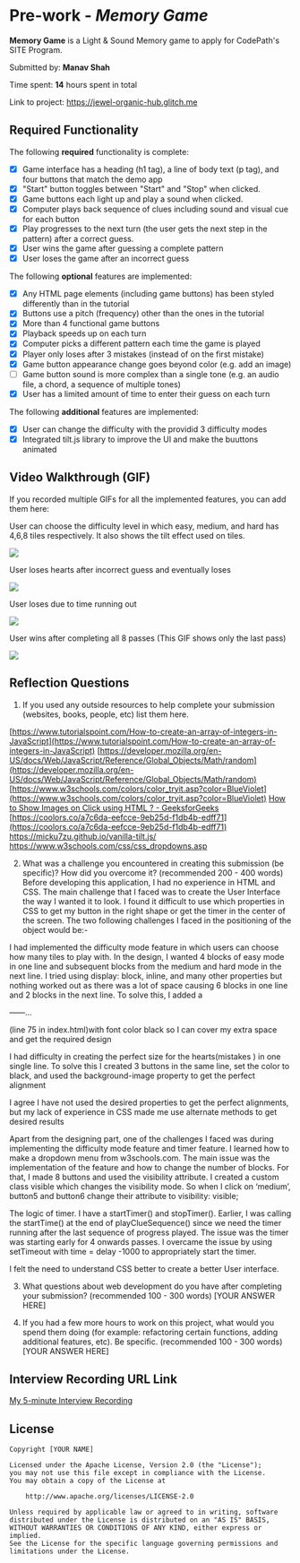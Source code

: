 # Pre-work - *Memory Game*

**Memory Game** is a Light & Sound Memory game to apply for CodePath's SITE Program. 

Submitted by: **Manav Shah**

Time spent: **14** hours spent in total

Link to project: https://jewel-organic-hub.glitch.me

## Required Functionality

The following **required** functionality is complete:

* [X] Game interface has a heading (h1 tag), a line of body text (p tag), and four buttons that match the demo app
* [X] "Start" button toggles between "Start" and "Stop" when clicked. 
* [X] Game buttons each light up and play a sound when clicked. 
* [X] Computer plays back sequence of clues including sound and visual cue for each button
* [X] Play progresses to the next turn (the user gets the next step in the pattern) after a correct guess. 
* [X] User wins the game after guessing a complete pattern
* [X] User loses the game after an incorrect guess

The following **optional** features are implemented:

* [X] Any HTML page elements (including game buttons) has been styled differently than in the tutorial
* [X] Buttons use a pitch (frequency) other than the ones in the tutorial
* [X] More than 4 functional game buttons
* [X] Playback speeds up on each turn
* [X] Computer picks a different pattern each time the game is played
* [X] Player only loses after 3 mistakes (instead of on the first mistake)
* [X] Game button appearance change goes beyond color (e.g. add an image)
* [ ] Game button sound is more complex than a single tone (e.g. an audio file, a chord, a sequence of multiple tones)
* [X] User has a limited amount of time to enter their guess on each turn

The following **additional** features are implemented:

- [X] User can change the difficulty with the providid 3 difficulty modes
- [X] Integrated tilt.js library to improve the UI and make the buuttons animated

## Video Walkthrough (GIF)

If you recorded multiple GIFs for all the implemented features, you can add them here:

User can choose the difficulty level in which easy, medium, and hard has 4,6,8 tiles respectively. It also shows the tilt effect used on tiles.

<img src='https://media.giphy.com/media/jinPLeqAGq93aOdDqE/giphy.gif' width='' />

User loses hearts after incorrect guess and eventually loses

<img src='https://media.giphy.com/media/iCwSaBOv2Vs9MauC7S/giphy.gif' width='' />

User loses due to time running out

<img src='https://media.giphy.com/media/W2r0eF1XaH5re21WSD/giphy.gif' width='' />

User wins after completing all 8 passes (This GIF shows only the last pass)

<img src='https://media.giphy.com/media/HGyFTxVqmxXvQcNM6A/giphy.gif' width='' />

## Reflection Questions
1. If you used any outside resources to help complete your submission (websites, books, people, etc) list them here. 

[https://www.tutorialspoint.com/How-to-create-an-array-of-integers-in-JavaScript](https://www.tutorialspoint.com/How-to-create-an-array-of-integers-in-JavaScript)
[https://developer.mozilla.org/en-US/docs/Web/JavaScript/Reference/Global_Objects/Math/random](https://developer.mozilla.org/en-US/docs/Web/JavaScript/Reference/Global_Objects/Math/random)
[https://www.w3schools.com/colors/color_tryit.asp?color=BlueViolet](https://www.w3schools.com/colors/color_tryit.asp?color=BlueViolet)
[How to Show Images on Click using HTML ? - GeeksforGeeks](https://www.geeksforgeeks.org/how-to-show-images-on-click-using-html/)
[https://coolors.co/a7c6da-eefcce-9eb25d-f1db4b-edff71](https://coolors.co/a7c6da-eefcce-9eb25d-f1db4b-edff71)
https://micku7zu.github.io/vanilla-tilt.js/
https://www.w3schools.com/css/css_dropdowns.asp

2. What was a challenge you encountered in creating this submission (be specific)? How did you overcome it? (recommended 200 - 400 words) 
Before developing this application, I had no experience in HTML and CSS. The main challenge that I faced was to create the User Interface the way I wanted it to look. I found it difficult to use which properties in CSS to get my button in the right shape or get the timer in the center of the screen. The two following challenges I faced in the positioning of the object would be:-

I had implemented the difficulty mode feature in which users can choose how many tiles to play with. In the design, I wanted 4 blocks of easy mode in one line and subsequent blocks from the medium and hard mode in the next line. I tried using display: block, inline, and many other properties but nothing worked out as there was a lot of space causing 6 blocks in one line and 2 blocks in the next line. To solve this, I added a <p>——…</p> (line 75 in index.html)with font color black so I can cover my extra space and get the required design

I had difficulty in creating the perfect size for the hearts(mistakes ) in one single line. To solve this I created 3 buttons in the same line, set the color to black, and used the background-image property to get the perfect alignment

I agree I have not used the desired properties to get the perfect alignments, but my lack of experience in CSS made me use alternate methods to get desired results

Apart from the designing part, one of the challenges I faced was during implementing the difficulty mode feature and timer feature.
I learned how to make a dropdown menu from w3schools.com. The main issue was the implementation of the feature and how to change the number of blocks. For that, I made 8 buttons and used the visibility attribute. I created a custom class visible which changes the visibility mode. So when I click on ‘medium’, button5 and button6 change their attribute to visibility: visible;

The logic of timer. I have a startTimer() and stopTimer(). Earlier, I was calling the startTime() at the end of playClueSequence() since we need the timer running after the last sequence of progress played. The issue was the timer was starting early for 4 onwards passes. I overcame the issue by using setTimeout with time = delay -1000 to appropriately start the timer.

I felt the need to understand CSS better to create a better User interface.



3. What questions about web development do you have after completing your submission? (recommended 100 - 300 words) 
[YOUR ANSWER HERE]

4. If you had a few more hours to work on this project, what would you spend them doing (for example: refactoring certain functions, adding additional features, etc). Be specific. (recommended 100 - 300 words) 
[YOUR ANSWER HERE]



## Interview Recording URL Link

[My 5-minute Interview Recording](your-link-here)


## License

    Copyright [YOUR NAME]

    Licensed under the Apache License, Version 2.0 (the "License");
    you may not use this file except in compliance with the License.
    You may obtain a copy of the License at

        http://www.apache.org/licenses/LICENSE-2.0

    Unless required by applicable law or agreed to in writing, software
    distributed under the License is distributed on an "AS IS" BASIS,
    WITHOUT WARRANTIES OR CONDITIONS OF ANY KIND, either express or implied.
    See the License for the specific language governing permissions and
    limitations under the License.
